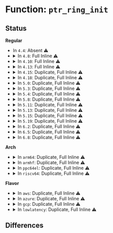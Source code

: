 # Function: <code>ptr_ring_init</code>

## Status
<b>Regular</b>
<ul>
<li>
In <code>4.4</code>: Absent ⚠️
</li>
<li>
<details>
<summary>In <code>4.8</code>: Full Inline ⚠️</summary>

**Collision:** Unique Static

**Inline:** Full

**Transformation:** False

**Instances:**

```
In drivers/net/tun.c (ffffffff8164e382)
Location: include/linux/ptr_ring.h:338
Inline: True
Inline callers:
  - drivers/net/tun.c:tun_attach
```
</details>
</li>
<li>
<details>
<summary>In <code>4.10</code>: Full Inline ⚠️</summary>

**Collision:** Unique Static

**Inline:** Full

**Transformation:** False

**Instances:**

```
In drivers/net/tun.c (ffffffff81680092)
Location: include/linux/ptr_ring.h:348
Inline: True
Inline callers:
  - drivers/net/tun.c:tun_attach
```
</details>
</li>
<li>
<details>
<summary>In <code>4.13</code>: Full Inline ⚠️</summary>

**Collision:** Unique Static

**Inline:** Full

**Transformation:** False

**Instances:**

```
In drivers/net/tun.c (ffffffff816954f6)
Location: include/linux/ptr_ring.h:457
Inline: True
Inline callers:
  - drivers/net/tun.c:tun_attach
```
</details>
</li>
<li>
<details>
<summary>In <code>4.15</code>: Duplicate, Full Inline ⚠️</summary>

**Collision:** Static Duplication

**Inline:** Full

**Transformation:** False

**Instances:**

```
In kernel/bpf/cpumap.c (ffffffff811aff98)
Location: include/linux/ptr_ring.h:477
Inline: True
Inline callers:
  - kernel/bpf/cpumap.c:__cpu_map_entry_alloc
```
```
In drivers/net/tun.c (ffffffff8170000c)
Location: include/linux/ptr_ring.h:477
Inline: True
Inline callers:
  - drivers/net/tun.c:tun_attach
```
</details>
</li>
<li>
<details>
<summary>In <code>4.18</code>: Duplicate, Full Inline ⚠️</summary>

**Collision:** Static Duplication

**Inline:** Full

**Transformation:** False

**Instances:**

```
In kernel/bpf/cpumap.c (ffffffff811ca7a9)
Location: include/linux/ptr_ring.h:491
Inline: True
Inline callers:
  - kernel/bpf/cpumap.c:cpu_map_update_elem
```
```
In drivers/net/tun.c (ffffffff8173bba3)
Location: include/linux/ptr_ring.h:491
Inline: True
Inline callers:
  - drivers/net/tun.c:tun_chr_open
```
```
In net/core/page_pool.c (ffffffff818bd91a)
Location: include/linux/ptr_ring.h:491
Inline: True
Inline callers:
  - net/core/page_pool.c:page_pool_create
```
```
In net/sched/sch_generic.c (ffffffff818cbfbf)
Location: include/linux/ptr_ring.h:491
Inline: True
Inline callers:
  - net/sched/sch_generic.c:pfifo_fast_init
```
</details>
</li>
<li>
<details>
<summary>In <code>5.0</code>: Duplicate, Full Inline ⚠️</summary>

**Collision:** Static Duplication

**Inline:** Full

**Transformation:** False

**Instances:**

```
In kernel/bpf/cpumap.c (ffffffff811de0d5)
Location: include/linux/ptr_ring.h:491
Inline: True
Inline callers:
  - kernel/bpf/cpumap.c:cpu_map_update_elem
```
```
In drivers/net/tun.c (ffffffff8175f4c3)
Location: include/linux/ptr_ring.h:491
Inline: True
Inline callers:
  - drivers/net/tun.c:tun_chr_open
```
```
In net/core/page_pool.c (ffffffff818e4c5d)
Location: include/linux/ptr_ring.h:491
Inline: True
Inline callers:
  - net/core/page_pool.c:page_pool_create
```
```
In net/sched/sch_generic.c (ffffffff818f732f)
Location: include/linux/ptr_ring.h:491
Inline: True
Inline callers:
  - net/sched/sch_generic.c:pfifo_fast_init
```
</details>
</li>
<li>
<details>
<summary>In <code>5.3</code>: Duplicate, Full Inline ⚠️</summary>

**Collision:** Static Duplication

**Inline:** Full

**Transformation:** False

**Instances:**

```
In kernel/bpf/cpumap.c (ffffffff811f37a1)
Location: include/linux/ptr_ring.h:486
Inline: True
Inline callers:
  - kernel/bpf/cpumap.c:cpu_map_update_elem
```
```
In drivers/net/tun.c (ffffffff8179ccf1)
Location: include/linux/ptr_ring.h:486
Inline: True
Inline callers:
  - drivers/net/tun.c:tun_chr_open
```
```
In net/core/page_pool.c (ffffffff819344ba)
Location: include/linux/ptr_ring.h:486
Inline: True
Inline callers:
  - net/core/page_pool.c:page_pool_create
```
```
In net/sched/sch_generic.c (ffffffff81956a34)
Location: include/linux/ptr_ring.h:486
Inline: True
Inline callers:
  - net/sched/sch_generic.c:pfifo_fast_init
```
</details>
</li>
<li>
<details>
<summary>In <code>5.4</code>: Duplicate, Full Inline ⚠️</summary>

**Collision:** Static Duplication

**Inline:** Full

**Transformation:** False

**Instances:**

```
In kernel/bpf/cpumap.c (ffffffff81200541)
Location: include/linux/ptr_ring.h:486
Inline: True
Inline callers:
  - kernel/bpf/cpumap.c:cpu_map_update_elem
```
```
In drivers/net/tun.c (ffffffff817c0791)
Location: include/linux/ptr_ring.h:486
Inline: True
Inline callers:
  - drivers/net/tun.c:tun_chr_open
```
```
In net/core/page_pool.c (ffffffff819670ea)
Location: include/linux/ptr_ring.h:486
Inline: True
Inline callers:
  - net/core/page_pool.c:page_pool_create
```
```
In net/sched/sch_generic.c (ffffffff8198ced4)
Location: include/linux/ptr_ring.h:486
Inline: True
Inline callers:
  - net/sched/sch_generic.c:pfifo_fast_init
```
</details>
</li>
<li>
<details>
<summary>In <code>5.8</code>: Duplicate, Full Inline ⚠️</summary>

**Collision:** Static Duplication

**Inline:** Full

**Transformation:** False

**Instances:**

```
In kernel/bpf/cpumap.c (ffffffff81227fb4)
Location: include/linux/ptr_ring.h:487
Inline: True
Inline callers:
  - kernel/bpf/cpumap.c:__cpu_map_entry_alloc
```
```
In drivers/net/tun.c (ffffffff8188a871)
Location: include/linux/ptr_ring.h:487
Inline: True
Inline callers:
  - drivers/net/tun.c:tun_chr_open
```
```
In net/core/page_pool.c (ffffffff81a3a459)
Location: include/linux/ptr_ring.h:487
Inline: True
Inline callers:
  - net/core/page_pool.c:page_pool_init
```
```
In net/sched/sch_generic.c (ffffffff81a646a1)
Location: include/linux/ptr_ring.h:487
Inline: True
Inline callers:
  - net/sched/sch_generic.c:pfifo_fast_init
```
</details>
</li>
<li>
<details>
<summary>In <code>5.11</code>: Duplicate, Full Inline ⚠️</summary>

**Collision:** Static Duplication

**Inline:** Full

**Transformation:** False

**Instances:**

```
In kernel/bpf/cpumap.c (ffffffff8122e7e4)
Location: include/linux/ptr_ring.h:487
Inline: True
Inline callers:
  - kernel/bpf/cpumap.c:__cpu_map_entry_alloc
```
```
In drivers/net/tun.c (ffffffff81898a71)
Location: include/linux/ptr_ring.h:487
Inline: True
Inline callers:
  - drivers/net/tun.c:tun_chr_open
```
```
In net/core/page_pool.c (ffffffff81a3c9e9)
Location: include/linux/ptr_ring.h:487
Inline: True
Inline callers:
  - net/core/page_pool.c:page_pool_init
```
```
In net/sched/sch_generic.c (ffffffff81a6c7e1)
Location: include/linux/ptr_ring.h:487
Inline: True
Inline callers:
  - net/sched/sch_generic.c:pfifo_fast_init
```
</details>
</li>
<li>
<details>
<summary>In <code>5.13</code>: Duplicate, Full Inline ⚠️</summary>

**Collision:** Static Duplication

**Inline:** Full

**Transformation:** False

**Instances:**

```
In kernel/bpf/cpumap.c (ffffffff812336cc)
Location: include/linux/ptr_ring.h:487
Inline: True
Inline callers:
  - kernel/bpf/cpumap.c:__cpu_map_entry_alloc
```
```
In drivers/net/tun.c (ffffffff8187b1b1)
Location: include/linux/ptr_ring.h:487
Inline: True
Inline callers:
  - drivers/net/tun.c:tun_chr_open
```
```
In net/core/page_pool.c (ffffffff81a2393d)
Location: include/linux/ptr_ring.h:487
Inline: True
Inline callers:
  - net/core/page_pool.c:page_pool_create
```
```
In net/sched/sch_generic.c (ffffffff81a54f84)
Location: include/linux/ptr_ring.h:487
Inline: True
Inline callers:
  - net/sched/sch_generic.c:pfifo_fast_init
```
</details>
</li>
<li>
<details>
<summary>In <code>5.15</code>: Duplicate, Full Inline ⚠️</summary>

**Collision:** Static Duplication

**Inline:** Full

**Transformation:** False

**Instances:**

```
In kernel/bpf/cpumap.c (ffffffff8126d34e)
Location: include/linux/ptr_ring.h:487
Inline: True
Inline callers:
  - kernel/bpf/cpumap.c:__cpu_map_entry_alloc
```
```
In drivers/net/tun.c (ffffffff8190c9b1)
Location: include/linux/ptr_ring.h:487
Inline: True
Inline callers:
  - drivers/net/tun.c:tun_chr_open
```
```
In net/core/page_pool.c (ffffffff81ad7f6d)
Location: include/linux/ptr_ring.h:487
Inline: True
Inline callers:
  - net/core/page_pool.c:page_pool_create
```
```
In net/sched/sch_generic.c (ffffffff81b0dcc4)
Location: include/linux/ptr_ring.h:487
Inline: True
Inline callers:
  - net/sched/sch_generic.c:pfifo_fast_init
```
</details>
</li>
<li>
<details>
<summary>In <code>5.19</code>: Duplicate, Full Inline ⚠️</summary>

**Collision:** Static Duplication

**Inline:** Full

**Transformation:** False

**Instances:**

```
In kernel/bpf/cpumap.c (ffffffff812bc486)
Location: include/linux/ptr_ring.h:487
Inline: True
Inline callers:
  - kernel/bpf/cpumap.c:__cpu_map_entry_alloc
```
```
In drivers/net/tun.c (ffffffff81a612a1)
Location: include/linux/ptr_ring.h:487
Inline: True
Inline callers:
  - drivers/net/tun.c:tun_chr_open
```
```
In net/core/page_pool.c (ffffffff81c58ce9)
Location: include/linux/ptr_ring.h:487
Inline: True
Inline callers:
  - net/core/page_pool.c:page_pool_init
```
```
In net/sched/sch_generic.c (ffffffff81c950a0)
Location: include/linux/ptr_ring.h:487
Inline: True
Inline callers:
  - net/sched/sch_generic.c:pfifo_fast_init
```
</details>
</li>
<li>
<details>
<summary>In <code>6.2</code>: Duplicate, Full Inline ⚠️</summary>

**Collision:** Static Duplication

**Inline:** Full

**Transformation:** False

**Instances:**

```
In kernel/bpf/cpumap.c (ffffffff8131f98c)
Location: include/linux/ptr_ring.h:487
Inline: True
Inline callers:
  - kernel/bpf/cpumap.c:__cpu_map_entry_alloc
```
```
In drivers/net/tun.c (ffffffff81bec5e6)
Location: include/linux/ptr_ring.h:487
Inline: True
Inline callers:
  - drivers/net/tun.c:tun_chr_open
```
```
In net/core/page_pool.c (ffffffff81e0ebd9)
Location: include/linux/ptr_ring.h:487
Inline: True
Inline callers:
  - net/core/page_pool.c:page_pool_init
```
```
In net/sched/sch_generic.c (ffffffff81e50ba0)
Location: include/linux/ptr_ring.h:487
Inline: True
Inline callers:
  - net/sched/sch_generic.c:pfifo_fast_init
```
</details>
</li>
<li>
<details>
<summary>In <code>6.5</code>: Duplicate, Full Inline ⚠️</summary>

**Collision:** Static Duplication

**Inline:** Full

**Transformation:** False

**Instances:**

```
In kernel/bpf/cpumap.c (ffffffff8134f98c)
Location: include/linux/ptr_ring.h:487
Inline: True
Inline callers:
  - kernel/bpf/cpumap.c:__cpu_map_entry_alloc
```
```
In drivers/net/tun.c (ffffffff81c449c3)
Location: include/linux/ptr_ring.h:487
Inline: True
Inline callers:
  - drivers/net/tun.c:tun_chr_open
```
```
In net/core/page_pool.c (ffffffff81e82260)
Location: include/linux/ptr_ring.h:487
Inline: True
Inline callers:
  - net/core/page_pool.c:page_pool_init
```
```
In net/sched/sch_generic.c (ffffffff81eac3b0)
Location: include/linux/ptr_ring.h:487
Inline: True
Inline callers:
  - net/sched/sch_generic.c:pfifo_fast_init
```
</details>
</li>
<li>
<details>
<summary>In <code>6.8</code>: Duplicate, Full Inline ⚠️</summary>

**Collision:** Static Duplication

**Inline:** Full

**Transformation:** False

**Instances:**

```
In kernel/bpf/cpumap.c (ffffffff81376e9c)
Location: include/linux/ptr_ring.h:487
Inline: True
Inline callers:
  - kernel/bpf/cpumap.c:__cpu_map_entry_alloc
```
```
In drivers/net/tun.c (ffffffff81cfa523)
Location: include/linux/ptr_ring.h:487
Inline: True
Inline callers:
  - drivers/net/tun.c:tun_chr_open
```
```
In net/core/page_pool.c (ffffffff81f4323f)
Location: include/linux/ptr_ring.h:487
Inline: True
Inline callers:
  - net/core/page_pool.c:page_pool_init
```
```
In net/sched/sch_generic.c (ffffffff81f6ee40)
Location: include/linux/ptr_ring.h:487
Inline: True
Inline callers:
  - net/sched/sch_generic.c:pfifo_fast_init
```
</details>
</li>
</ul>
<b>Arch</b>
<ul>
<li>
<details>
<summary>In <code>arm64</code>: Duplicate, Full Inline ⚠️</summary>

**Collision:** Static Duplication

**Inline:** Full

**Transformation:** False

**Instances:**

```
In kernel/bpf/cpumap.c (ffff800010288818)
Location: include/linux/ptr_ring.h:486
Inline: True
Inline callers:
  - kernel/bpf/cpumap.c:cpu_map_update_elem
```
```
In drivers/net/tun.c (ffff8000109daccc)
Location: include/linux/ptr_ring.h:486
Inline: True
Inline callers:
  - drivers/net/tun.c:tun_chr_open
```
```
In net/core/page_pool.c (ffff800010c0c764)
Location: include/linux/ptr_ring.h:486
Inline: True
Inline callers:
  - net/core/page_pool.c:page_pool_create
```
```
In net/sched/sch_generic.c (ffff800010c37a48)
Location: include/linux/ptr_ring.h:486
Inline: True
Inline callers:
  - net/sched/sch_generic.c:pfifo_fast_init
```
</details>
</li>
<li>
<details>
<summary>In <code>armhf</code>: Duplicate, Full Inline ⚠️</summary>

**Collision:** Static Duplication

**Inline:** Full

**Transformation:** False

**Instances:**

```
In kernel/bpf/cpumap.c (c04b7db8)
Location: include/linux/ptr_ring.h:486
Inline: True
Inline callers:
  - kernel/bpf/cpumap.c:cpu_map_update_elem
```
```
In drivers/net/tun.c (c0ac1be4)
Location: include/linux/ptr_ring.h:486
Inline: True
Inline callers:
  - drivers/net/tun.c:tun_chr_open
```
```
In net/core/page_pool.c (c0d24e2c)
Location: include/linux/ptr_ring.h:486
Inline: True
Inline callers:
  - net/core/page_pool.c:page_pool_create
```
```
In net/sched/sch_generic.c (c0d4ac14)
Location: include/linux/ptr_ring.h:486
Inline: True
Inline callers:
  - net/sched/sch_generic.c:pfifo_fast_init
```
</details>
</li>
<li>
<details>
<summary>In <code>ppc64el</code>: Duplicate, Full Inline ⚠️</summary>

**Collision:** Static Duplication

**Inline:** Full

**Transformation:** False

**Instances:**

```
In kernel/bpf/cpumap.c (c000000000333d38)
Location: include/linux/ptr_ring.h:486
Inline: True
Inline callers:
  - kernel/bpf/cpumap.c:cpu_map_update_elem
```
```
In drivers/net/tun.c (c000000000a9d218)
Location: include/linux/ptr_ring.h:486
Inline: True
Inline callers:
  - drivers/net/tun.c:tun_chr_open
```
```
In net/core/page_pool.c (c000000000cf7e90)
Location: include/linux/ptr_ring.h:486
Inline: True
Inline callers:
  - net/core/page_pool.c:page_pool_create
```
```
In net/sched/sch_generic.c (c000000000d303f8)
Location: include/linux/ptr_ring.h:486
Inline: True
Inline callers:
  - net/sched/sch_generic.c:pfifo_fast_init
```
</details>
</li>
<li>
<details>
<summary>In <code>riscv64</code>: Duplicate, Full Inline ⚠️</summary>

**Collision:** Static Duplication

**Inline:** Full

**Transformation:** False

**Instances:**

```
In kernel/bpf/cpumap.c (ffffffe0001bc9a8)
Location: include/linux/ptr_ring.h:486
Inline: True
Inline callers:
  - kernel/bpf/cpumap.c:cpu_map_update_elem
```
```
In drivers/net/tun.c (ffffffe000625c36)
Location: include/linux/ptr_ring.h:486
Inline: True
Inline callers:
  - drivers/net/tun.c:tun_chr_open
```
```
In net/core/page_pool.c (ffffffe000789b10)
Location: include/linux/ptr_ring.h:486
Inline: True
Inline callers:
  - net/core/page_pool.c:page_pool_create
```
```
In net/sched/sch_generic.c (ffffffe0007a9904)
Location: include/linux/ptr_ring.h:486
Inline: True
Inline callers:
  - net/sched/sch_generic.c:pfifo_fast_init
```
</details>
</li>
</ul>
<b>Flavor</b>
<ul>
<li>
<details>
<summary>In <code>aws</code>: Duplicate, Full Inline ⚠️</summary>

**Collision:** Static Duplication

**Inline:** Full

**Transformation:** False

**Instances:**

```
In kernel/bpf/cpumap.c (ffffffff811f8b61)
Location: include/linux/ptr_ring.h:486
Inline: True
Inline callers:
  - kernel/bpf/cpumap.c:cpu_map_update_elem
```
```
In drivers/net/tun.c (ffffffff81785261)
Location: include/linux/ptr_ring.h:486
Inline: True
Inline callers:
  - drivers/net/tun.c:tun_chr_open
```
```
In net/core/page_pool.c (ffffffff819070ba)
Location: include/linux/ptr_ring.h:486
Inline: True
Inline callers:
  - net/core/page_pool.c:page_pool_create
```
```
In net/sched/sch_generic.c (ffffffff8192cd44)
Location: include/linux/ptr_ring.h:486
Inline: True
Inline callers:
  - net/sched/sch_generic.c:pfifo_fast_init
```
</details>
</li>
<li>
<details>
<summary>In <code>azure</code>: Duplicate, Full Inline ⚠️</summary>

**Collision:** Static Duplication

**Inline:** Full

**Transformation:** False

**Instances:**

```
In kernel/bpf/cpumap.c (ffffffff811eb8b1)
Location: include/linux/ptr_ring.h:486
Inline: True
Inline callers:
  - kernel/bpf/cpumap.c:cpu_map_update_elem
```
```
In drivers/net/tun.c (ffffffff81764bb1)
Location: include/linux/ptr_ring.h:486
Inline: True
Inline callers:
  - drivers/net/tun.c:tun_chr_open
```
```
In net/core/page_pool.c (ffffffff818c0eca)
Location: include/linux/ptr_ring.h:486
Inline: True
Inline callers:
  - net/core/page_pool.c:page_pool_create
```
```
In net/sched/sch_generic.c (ffffffff818e6844)
Location: include/linux/ptr_ring.h:486
Inline: True
Inline callers:
  - net/sched/sch_generic.c:pfifo_fast_init
```
</details>
</li>
<li>
<details>
<summary>In <code>gcp</code>: Duplicate, Full Inline ⚠️</summary>

**Collision:** Static Duplication

**Inline:** Full

**Transformation:** False

**Instances:**

```
In kernel/bpf/cpumap.c (ffffffff811f6931)
Location: include/linux/ptr_ring.h:486
Inline: True
Inline callers:
  - kernel/bpf/cpumap.c:cpu_map_update_elem
```
```
In drivers/net/tun.c (ffffffff817b5611)
Location: include/linux/ptr_ring.h:486
Inline: True
Inline callers:
  - drivers/net/tun.c:tun_chr_open
```
```
In net/core/page_pool.c (ffffffff819580ea)
Location: include/linux/ptr_ring.h:486
Inline: True
Inline callers:
  - net/core/page_pool.c:page_pool_create
```
```
In net/sched/sch_generic.c (ffffffff8197ded4)
Location: include/linux/ptr_ring.h:486
Inline: True
Inline callers:
  - net/sched/sch_generic.c:pfifo_fast_init
```
</details>
</li>
<li>
<details>
<summary>In <code>lowlatency</code>: Duplicate, Full Inline ⚠️</summary>

**Collision:** Static Duplication

**Inline:** Full

**Transformation:** False

**Instances:**

```
In kernel/bpf/cpumap.c (ffffffff81205561)
Location: include/linux/ptr_ring.h:486
Inline: True
Inline callers:
  - kernel/bpf/cpumap.c:cpu_map_update_elem
```
```
In drivers/net/tun.c (ffffffff817cf7f1)
Location: include/linux/ptr_ring.h:486
Inline: True
Inline callers:
  - drivers/net/tun.c:tun_chr_open
```
```
In net/core/page_pool.c (ffffffff8197a1fa)
Location: include/linux/ptr_ring.h:486
Inline: True
Inline callers:
  - net/core/page_pool.c:page_pool_create
```
```
In net/sched/sch_generic.c (ffffffff819a0804)
Location: include/linux/ptr_ring.h:486
Inline: True
Inline callers:
  - net/sched/sch_generic.c:pfifo_fast_init
```
</details>
</li>
</ul>

## Differences
